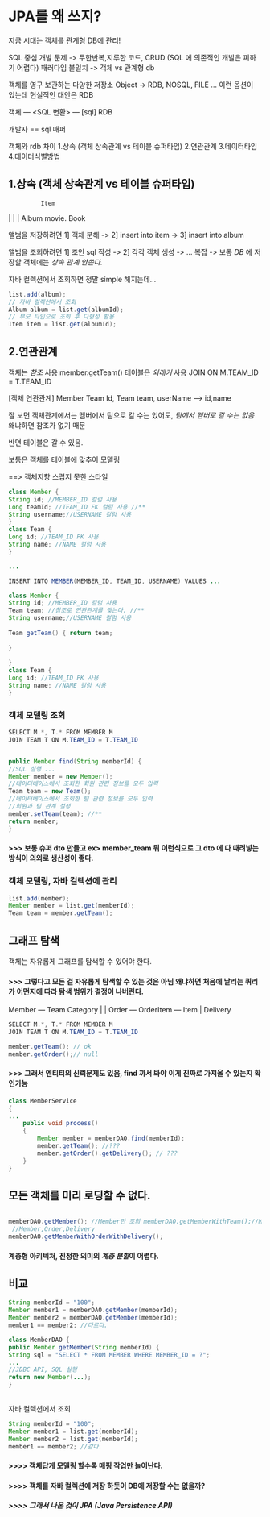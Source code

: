 # JPA를 왜 쓰지?
지금 시대는 객체를 관계형 DB에 관리!

SQL 중심 개발 문제 -> 무한반복,지루한 코드, CRUD (SQL 에 의존적인 개발은 피하기 어렵다)
패러다임 불일치 -> 객체 vs 관계형 db

객체를 영구 보관하는 다양한 저장소
Object -> RDB, NOSQL, FILE … 이런 옵션이 있는데 현실적인 대안은 RDB

객체 — <SQL 변환> — [sql] RDB

개발자 == sql 매퍼

객체와 rdb 차이
1.상속 (객체 상속관계 vs 테이블 슈퍼타입)
2.연관관계 
3.데이터타입
4.데이터식별방법


## 1.상속 (객체 상속관계 vs 테이블 슈퍼타입)
                    
			 Item
| 			|                |
Album       movie.       Book

앨범을 저장하려면 1] 객체 분해 -> 2] insert into item -> 3] insert into album

앨범을 조회하려면 1]  조인 sql 작성 -> 2] 각각 객체 생성 -> … 복잡 -> 보통 *DB* 에 저장할 객체에는 *상속 관계 안쓴다.*

자바 컬렉션에서 조회하면 정말 simple 해지는데…
```java
list.add(album);
// 자바 컬렉션에서 조회
Album album = list.get(albumId);
// 부모 타입으로 조회 후 다형성 활용
Item item = list.get(albumId);
```


## 2.연관관계
객체는 *참조* 사용 member.getTeam()
테이블은 *외래키* 사용 JOIN ON M.TEAM_ID = T.TEAM_ID

[객체 연관관계]
Member                                                      Team
Id, Team team, userName       —>           id,name

잘 보면 객체관계에서는 멤버에서 팀으로 갈 수는 있어도, *팀에서 멤버로 갈 수는 없음*
왜냐하면 참조가 없기 때문

반면 테이블은 갈 수 있음.

보통은 객체를 테이블에 맞추어 모델링

==> 객체지향 스럽지 못한 스타일
```java 
class Member { 
String id; //MEMBER_ID 컬럼 사용 
Long teamId; //TEAM_ID FK 컬럼 사용 //** 
String username;//USERNAME 컬럼 사용 
} 
class Team { 
Long id; //TEAM_ID PK 사용 
String name; //NAME 컬럼 사용 
} 

...

INSERT INTO MEMBER(MEMBER_ID, TEAM_ID, USERNAME) VALUES ... 

```



```java
class Member { 
String id; //MEMBER_ID 컬럼 사용 
Team team; //참조로 연관관계를 맺는다. //** 
String username;//USERNAME 컬럼 사용 
￼
Team getTeam() { return team; 
￼
} 
￼
} 
class Team { 
Long id; //TEAM_ID PK 사용 
String name; //NAME 컬럼 사용 
} 

```


### 객체 모델링 조회
```java
SELECT M.*, T.* FROM MEMBER M 
JOIN TEAM T ON M.TEAM_ID = T.TEAM_ID 


public Member find(String memberId) { 
//SQL 실행 ... 
Member member = new Member(); 
//데이터베이스에서 조회한 회원 관련 정보를 모두 입력 
Team team = new Team(); 
//데이터베이스에서 조회한 팀 관련 정보를 모두 입력 
//회원과 팀 관계 설정 
member.setTeam(team); //** 
return member; 
} 
```

#### >>> 보통 슈퍼 dto 만들고 ex> member_team 뭐 이런식으로 그 dto 에 다 때려넣는 방식이 의외로 생산성이 좋다.

### 객체 모델링, 자바 컬렉션에 관리
```java
list.add(member); 
Member member = list.get(memberId); 
Team team = member.getTeam(); 

```


## 그래프 탐색
객체는 자유롭게 그래프를 탐색할 수 있어야 한다.
#### >>> 그렇다고 모든 걸 자유롭게 탐색할 수 있는 것은 아님 왜냐하면 처음에 날리는 쿼리가 어떤지에 따라 탐색 범위가 결정이 나버린다.

Member — Team          Category
|                                         |
Order — OrderItem — Item 
|
Delivery


```java
SELECT M.*, T.* FROM MEMBER M 
JOIN TEAM T ON M.TEAM_ID = T.TEAM_ID 

member.getTeam(); // ok 
member.getOrder();// null
```


#### >>> 그래서 엔티티의 신뢰문제도 있음, find 까서 봐야 이게 진짜로 가져올 수 있는지 확인가능

```java 
class MemberService 
{ 
... 
	public void process() 
	{ 
		Member member = memberDAO.find(memberId);
		member.getTeam(); //??? 
		member.getOrder().getDelivery(); // ??? 
	} 
} 

```


## 모든 객체를 미리 로딩할 수 없다. 
```java

memberDAO.getMember(); //Member만 조회 memberDAO.getMemberWithTeam();//Member와 Team 조회 
￼//Member,Order,Delivery
memberDAO.getMemberWithOrderWithDelivery();

``` 


#### 계층형 아키텍처, 진정한 의미의 *계층 분할*이 어렵다. 


## 비교
```java
String memberId = "100";
Member member1 = memberDAO.getMember(memberId);
Member member2 = memberDAO.getMember(memberId);
member1 == member2; //다르다. 

class MemberDAO { 
public Member getMember(String memberId) { 
String sql = "SELECT * FROM MEMBER WHERE MEMBER_ID = ?";
... 
//JDBC API, SQL 실행 
return new Member(...); 
} 
￼ 

```

자바 컬렉션에서 조회 
```java
String memberId = "100";
Member member1 = list.get(memberId);
Member member2 = list.get(memberId);
member1 == member2; //같다. 

```


#### >>>> 객체답게 모델링 할수록 매핑 작업만 늘어난다. 
#### >>>> 객체를 자바 컬렉션에 저장 하듯이 DB에 저장할 수는 없을까? 

##### >>>> 그래서 나온 것이 JPA (Java Persistence API)
